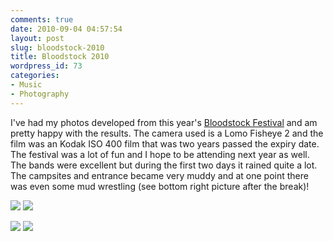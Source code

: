 ```yaml
---
comments: true
date: 2010-09-04 04:57:54
layout: post
slug: bloodstock-2010
title: Bloodstock 2010
wordpress_id: 73
categories:
- Music
- Photography
---
```


I've had my photos developed from this year's [Bloodstock Festival](http://www.bloodstock.uk.com/) and am pretty happy with the results. The camera used is a Lomo Fisheye 2 and the film was an Kodak ISO 400 film that was two years passed the expiry date. The festival was a lot of fun and I hope to be attending next year as well. The bands were excellent but during the first two days it rained quite a lot. The campsites and entrance became very muddy and at one point there was even some mud wrestling (see bottom right picture after the break)!





[![](http://www.mfoot.com/wp-content/uploads/2010/09/33-300x200.png)](http://www.mfoot.com/wp-content/uploads/2010/09/33.png) [![](http://www.mfoot.com/wp-content/uploads/2010/09/29-300x201.png)](http://www.mfoot.com/wp-content/uploads/2010/09/29.png)






[![](http://www.mfoot.com/wp-content/uploads/2010/09/28-300x200.png)](http://www.mfoot.com/wp-content/uploads/2010/09/28.png) [![](http://www.mfoot.com/wp-content/uploads/2010/09/24-300x203.png)](http://www.mfoot.com/wp-content/uploads/2010/09/24.png)
